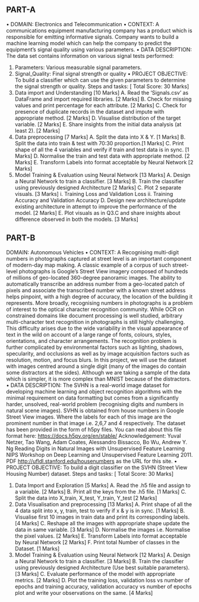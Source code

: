 ## PART-A

• DOMAIN: Electronics and Telecommunication
• CONTEXT: A communications equipment manufacturing company has a product which is responsible for emitting informative signals.
Company wants to build a machine learning model which can help the company to predict the equipment’s signal quality using various
parameters.
• DATA DESCRIPTION: The data set contains information on various signal tests performed:
1. Parameters: Various measurable signal parameters.
2. Signal_Quality: Final signal strength or quality
• PROJECT OBJECTIVE: To build a classifier which can use the given parameters to determine the signal strength or quality.
Steps and tasks: [ Total Score: 30 Marks]
1. Data import and Understanding [10 Marks]
A. Read the ‘Signals.csv’ as DataFrame and import required libraries. [2 Marks]
B. Check for missing values and print percentage for each attribute. [2 Marks]
C. Check for presence of duplicate records in the dataset and impute with appropriate method. [2 Marks]
D. Visualise distribution of the target variable. [2 Marks]
E. Share insights from the initial data analysis (at least 2). [2 Marks]
2. Data preprocessing [7 Marks]
A. Split the data into X & Y. [1 Marks]
B. Split the data into train & test with 70:30 proportion.[1 Marks]
C. Print shape of all the 4 variables and verify if train and test data is in sync. [1 Marks]
D. Normalise the train and test data with appropriate method. [2 Marks]
E. Transform Labels into format acceptable by Neural Network [2 Marks]
3. Model Training & Evaluation using Neural Network [13 Marks]
A. Design a Neural Network to train a classifier. [3 Marks]
B. Train the classifier using previously designed Architecture [2 Marks]
C. Plot 2 separate visuals. [3 Marks]
i. Training Loss and Validation Loss
ii. Training Accuracy and Validation Accuracy
D. Design new architecture/update existing architecture in attempt to improve the performance of the model. [2 Marks]
E. Plot visuals as in Q3.C and share insights about difference observed in both the models. [3 Marks]

## PART-B

DOMAIN: Autonomous Vehicles
• CONTEXT: A Recognising multi-digit numbers in photographs captured at street level is an important component of modern-day map
making. A classic example of a corpus of such street-level photographs is Google’s Street View imagery composed of hundreds of millions
of geo-located 360-degree panoramic images.
The ability to automatically transcribe an address number from a geo-located patch of pixels and associate the transcribed number with a
known street address helps pinpoint, with a high degree of accuracy, the location of the building it represents. More broadly, recognising
numbers in photographs is a problem of interest to the optical character recognition community.
While OCR on constrained domains like document processing is well studied, arbitrary multi-character text recognition in photographs is
still highly challenging. This difficulty arises due to the wide variability in the visual appearance of text in the wild on account of a large
range of fonts, colours, styles, orientations, and character arrangements.
The recognition problem is further complicated by environmental factors such as lighting, shadows, specularity, and occlusions as well as
by image acquisition factors such as resolution, motion, and focus blurs. In this project, we will use the dataset with images centred around
a single digit (many of the images do contain some distractors at the sides). Although we are taking a sample of the data which is simpler,
it is more complex than MNIST because of the distractors.
• DATA DESCRIPTION: The SVHN is a real-world image dataset for developing machine learning and object recognition algorithms with the
minimal requirement on data formatting but comes from a significantly harder, unsolved, real-world problem (recognising digits and
numbers in natural scene images). SVHN is obtained from house numbers in Google Street View images.
Where the labels for each of this image are the prominent number in that image i.e. 2,6,7 and 4 respectively.
The dataset has been provided in the form of h5py files. You can read about this file format here: https://docs.h5py.org/en/stable/
Acknowledgement: Yuval Netzer, Tao Wang, Adam Coates, Alessandro Bissacco, Bo Wu, Andrew Y. Ng Reading Digits in Natural Images with Unsupervised
Feature Learning NIPS Workshop on Deep Learning and Unsupervised Feature Learning 2011. PDF
http://ufldl.stanford.edu/housenumbers as the URL for this site.
• PROJECT OBJECTIVE: To build a digit classifier on the SVHN (Street View Housing Number) dataset.
Steps and tasks: [ Total Score: 30 Marks]
1. Data Import and Exploration [5 Marks]
A. Read the .h5 file and assign to a variable. [2 Marks]
B. Print all the keys from the .h5 file. [1 Marks]
C. Split the data into X_train, X_test, Y_train, Y_test [2 Marks]
2. Data Visualisation and preprocessing [13 Marks]
A. Print shape of all the 4 data split into x, y, train, test to verify if x & y is in sync. [1 Marks]
B. Visualise first 10 images in train data and print its corresponding labels. [4 Marks]
C. Reshape all the images with appropriate shape update the data in same variable. [3 Marks]
D. Normalise the images i.e. Normalise the pixel values. [2 Marks]
E. Transform Labels into format acceptable by Neural Network [2 Marks]
F. Print total Number of classes in the Dataset. [1 Marks]
3. Model Training & Evaluation using Neural Network [12 Marks]
A. Design a Neural Network to train a classifier. [3 Marks]
B. Train the classifier using previously designed Architecture (Use best suitable parameters). [3 Marks]
C. Evaluate performance of the model with appropriate metrics. [2 Marks]
D. Plot the training loss, validation loss vs number of epochs and training accuracy, validation accuracy vs number of epochs plot and write your
observations on the same. [4 Marks]
